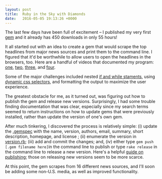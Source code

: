 ```yaml
---
layout: post
title:  Ruby in the Sky with Diamonds
date:   2016-05-05 19:13:26 +0000
---
```


The last few days have been full of excitement – I published my very first [gem](https://rubygems.org/gems/top-headlines) and it already has 450 downloads in only 55 hours!

It all started out with an idea to create a gem that would scrape the top headlines from major news sources and print them to the command line. I figured that it'd be worthwhile to allow users to open the headlines in the browsers, too. Here are a handful of videos that documented my program: [one](https://drive.google.com/open?id=0B-xsMiWmDyyzcGk3MmlTc0xQOXM), [two](https://drive.google.com/open?id=0B-xsMiWmDyyzNDFyS01icFMtams), [three](https://drive.google.com/open?id=0B-xsMiWmDyyzU0VGNGJ5QkpaOUU), and [four](https://drive.google.com/open?id=0B-xsMiWmDyyzbEdzX0ZlOVcwM2M).

Some of the major challenges included nested [if and while staments](https://github.com/zachnewburgh/top-headlines-cli-gem/blob/master/lib/top-headlines/cli.rb), using [dynamic css selectors](https://github.com/zachnewburgh/top-headlines-cli-gem/blob/master/lib/top-headlines/source.rb), and formatting the output to maximize the user experience. 

The greatest obstacle for me, as it turned out, was figuring out how to publish the gem and release new versions. Surprisingly, I had some trouble finding documentation that was clear, especially since my search terms seemed to return instructions on how to update gems that were previously installed, rather than update the version of one's own gem.

After much tinkering, I discovered the process is relatively simple: (i) update the [.gemspec](https://github.com/zachnewburgh/top-headlines-cli-gem/blob/master/top-headlines.gemspec) with the name, version, authors, email, summary, short description, homepage, and license ; (ii) enumerate the version in [version.rb](https://github.com/zachnewburgh/top-headlines-cli-gem/blob/master/lib/top-headlines/version.rb); (iii) add and commit the changes; and, (iv) either type `gem push [.gem filename here]`in the command line to publish or type `rake release` in the command line to release a new version. Here's a helpful [guide on publishing](http://guides.rubygems.org/publishing/); those on releasing new versions seem to be more scarce.

At this point, the gem scrapes from 16 different news sources, and I'll soon be adding some non-U.S. media, as well as improved functionality.


